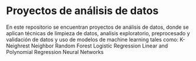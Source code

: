 # Proyectos de análisis de datos
En este repositorio se encuentran proyectos de análisis de datos, donde se aplican técnicas de limpieza de datos, analisis exploratorio, preprocesado y validación de datos y uso de modelos de machine learning tales como: 
K-Neighrest Neighbor 
Random Forest
Logistic Regression 
Linear and Polynomial Regression
Neural Networks
